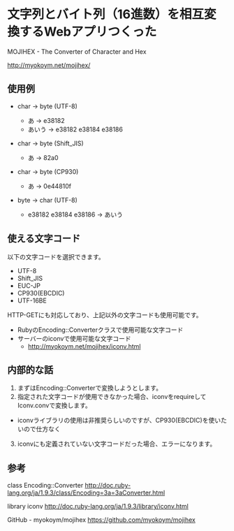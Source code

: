 # 文字列とバイト列（16進数）を相互変換するWebアプリつくった

MOJIHEX - The Converter of Character and Hex

http://myokoym.net/mojihex/

## 使用例

* char -> byte (UTF-8)
  * あ -> e38182
  * あいう -> e38182 e38184 e38186

* char -> byte (Shift_JIS)
  * あ -> 82a0

* char -> byte (CP930)
  * あ -> 0e44810f

* byte -> char (UTF-8)
  * e38182 e38184 e38186 -> あいう

## 使える文字コード

以下の文字コードを選択できます。

* UTF-8
* Shift_JIS
* EUC-JP
* CP930(EBCDIC)
* UTF-16BE

HTTP-GETにも対応しており、上記以外の文字コードも使用可能です。

* RubyのEncoding::Converterクラスで使用可能な文字コード
* サーバーのiconvで使用可能な文字コード
  * http://myokoym.net/mojihex/iconv.html

## 内部的な話

1. まずはEncoding::Converterで変換しようとします。
2. 指定された文字コードが使用できなかった場合、iconvをrequireしてIconv.convで変換します。
  * iconvライブラリの使用は非推奨らしいのですが、CP930(EBCDIC)を使いたいので仕方なく
3. iconvにも定義されていない文字コードだった場合、エラーになります。

## 参考

class Encoding::Converter
http://doc.ruby-lang.org/ja/1.9.3/class/Encoding=3a=3aConverter.html

library iconv
http://doc.ruby-lang.org/ja/1.9.3/library/iconv.html

GitHub - myokoym/mojihex
https://github.com/myokoym/mojihex

